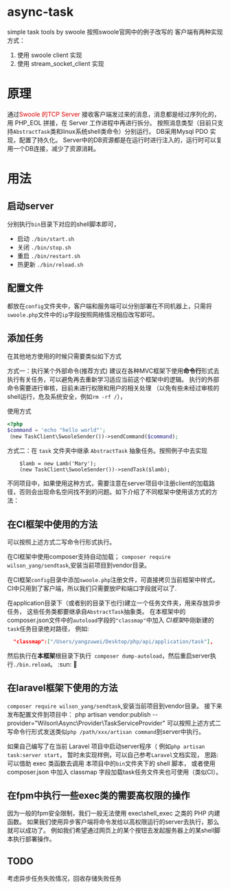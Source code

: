 # async-task
simple task tools by swoole
按照swoole官网中的例子改写的
客户端有两种实现方式：
1. 使用 swoole client 实现
2. 使用 stream_socket_client 实现

# 原理
通过<font color="#dd0000">Swoole 的TCP Server </font> 接收客户端发过来的消息，消息都是经过序列化的，用 PHP_EOL 拼接，在 Server 工作进程中再进行拆分。
按照消息类型（目前只支持`AbstractTask`类和linux系统shell类命令）分别运行。
DB采用Mysql PDO 实现，配置了持久化。
Server中的DB资源都是在运行时进行注入的，运行时可以复用一个DB连接，减少了资源消耗。

# 用法

## 启动server

分别执行`bin`目录下对应的shell脚本即可，
- 启动 `./bin/start.sh`
- 关闭 `./bin/stop.sh`
- 重启 `./bin/restart.sh`
- 热更新 `./bin/reload.sh`

## 配置文件
都放在`config`文件夹中，客户端和服务端可以分别部署在不同机器上，只需将`swoole.php`文件中的`ip`字段按照网络情况相应改写即可。

## 添加任务
在其他地方使用的时候只需要类似如下方式

方式一：执行某个外部命令(推荐方式)
建议在各种MVC框架下使用**命令行**形式去执行有关任务，可以避免再去重新学习适应当前这个框架中的逻辑。
执行的外部命令需要进行审核，目前未进行权限和用户的相关处理
（以免有些未经过审核的shell运行，危及系统安全，例如`rm -rf /`），

使用方式
```php
<?php
$command = 'echo "hello world"';
（new TaskClient\SwooleSender())->sendCommand($command);

```

方式二：在 `task` 文件夹中继承 `AbstractTask` 抽象任务。按照例子中去实现
```
    $lamb = new Lamb('Mary');
    (new TaskClient\SwooleSender())->sendTask($lamb);
```
不同项目中，如果使用这种方式，需要注意在server项目中注册client的加载路径，否则会出现命名空间找不到的问题。如下介绍了不同框架中使用该方式的方法：

## 在CI框架中使用的方法
可以按照上述方式二写命令行形式执行。

在CI框架中使用composer支持自动加载；
`composer require wilson_yang/sendtask`,安装当前项目到vendor目录。

在CI框架`config`目录中添加`swoole.php`注册文件，可直接拷贝当前框架中样式，
CI中只用到了客户端，所以我们只需要放IP和端口字段就可以了.

在application目录下（或者别的目录下也行)建立一个任务文件夹，用来存放异步任务，
这些任务类都要继承自`AbstractTask`抽象类。
在本框架中的composer.json文件中的`autoload`字段的`"classmap"`中加入
*CI框架*中刚新建的`task`任务目录绝对路径，
例如:
```json
  "classmap":["/Users/yangzuwei/Desktop/php/api/application/task"],
```
然后执行在**本框架**根目录下执行` composer dump-autoload`，然后重启server执行`./bin.reload`。
:sun: :dog:

## 在laravel框架下使用的方法
`composer require wilson_yang/sendtask`,安装当前项目到vendor目录。
接下来发布配置文件到项目中：
php artisan vendor:publish --provider="Wilson\Async\Provider\TaskServiceProvider"
可以按照上述方式二写命令行形式发送类似`php /path/xxx/artisan command`到server中执行。

如果自己编写了在当前 Laravel 项目中启动server程序（
例如`php artisan task:server start`，
暂时未实现样例，可以自己参考`Laravel`文档实现，
思路:可以借助 exec 类函数去调用 本项目中的`bin`文件夹下的 shell 脚本，
或者使用composer.json 中加入 classmap 字段加载task任务文件夹也可使用（类似CI）。

## 在fpm中执行一些exec类的需要高权限的操作

因为一般的fpm安全限制，我们一般无法使用  exec\shell_exec 之类的 PHP 内建函数。
如果我们使用异步客户端将命令发给以高权限运行的server去执行，那么就可以成功了。
例如我们希望通过网页上的某个按钮去发起服务器上的某shell脚本执行部署操作。

## TODO

考虑异步任务失败情况，回收存储失败任务
